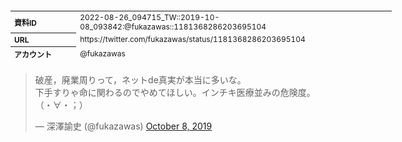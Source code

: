 <table style="font-size: 9pt; width: 610px; margin-bottom: 20px; height: 80px;">
<tbody>
    <tr>
        <th align=left>資料ID</th>
        <td align=left>2022-08-26_094715_TW::2019-10-08_093842:@fukazawas::1181368286203695104</td>
    </tr>
    <tr>
        <th align=left>URL</th>
        <td align=left>https://twitter.com/fukazawas/status/1181368286203695104</td>
    </tr>
    <tr>
        <th align=left>アカウント</th>
        <td align=left>@fukazawas</td>
    </tr>
    <tr>
        <th align=left>ユーザ名</th>
        <td align=left>深澤諭史</td>
    </tr>
    <tr>
        <th align=left>ツイートの記録日時</th>
        <td align=left>2022-08-26_094715_</td>
    </tr>
</tbody>
</table>
<blockquote class="twitter-tweet" data-width="450"  data-lang="ja"><p lang="ja" dir="ltr">破産，廃業周りって，ネットde真実が本当に多いな。<br>下手すりゃ命に関わるのでやめてほしい。インチキ医療並みの危険度。<br>（・∀・；）</p>&mdash; 深澤諭史 (@fukazawas) <a href="https://twitter.com/fukazawas/status/1181368286203695104?ref_src=twsrc%5Etfw">October 8, 2019</a></blockquote>
<script async src="https://platform.twitter.com/widgets.js" charset="utf-8"></script>



